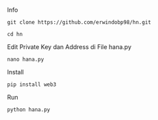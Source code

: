 Info
```shell
git clone https://github.com/erwindobp98/hn.git
```
```shell
cd hn
```
Edit Private Key dan Address di File hana.py
```shell
nano hana.py
```
Install
```shell
pip install web3
```
Run
```shell
python hana.py
```
